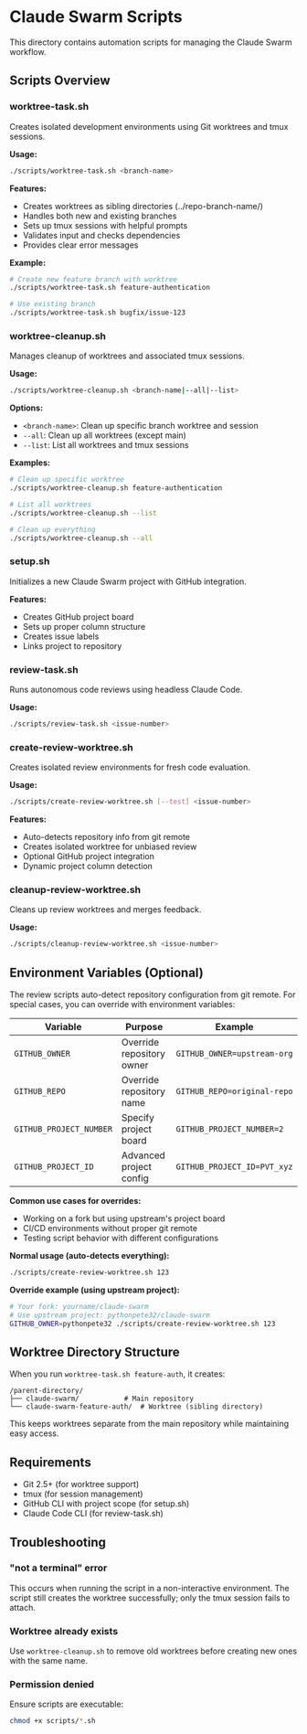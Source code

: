 # Claude Swarm Scripts

This directory contains automation scripts for managing the Claude Swarm workflow.

## Scripts Overview

### worktree-task.sh

Creates isolated development environments using Git worktrees and tmux sessions.

**Usage:**
```bash
./scripts/worktree-task.sh <branch-name>
```

**Features:**
- Creates worktrees as sibling directories (../repo-branch-name/)
- Handles both new and existing branches
- Sets up tmux sessions with helpful prompts
- Validates input and checks dependencies
- Provides clear error messages

**Example:**
```bash
# Create new feature branch with worktree
./scripts/worktree-task.sh feature-authentication

# Use existing branch
./scripts/worktree-task.sh bugfix/issue-123
```

### worktree-cleanup.sh

Manages cleanup of worktrees and associated tmux sessions.

**Usage:**
```bash
./scripts/worktree-cleanup.sh <branch-name|--all|--list>
```

**Options:**
- `<branch-name>`: Clean up specific branch worktree and session
- `--all`: Clean up all worktrees (except main)
- `--list`: List all worktrees and tmux sessions

**Examples:**
```bash
# Clean up specific worktree
./scripts/worktree-cleanup.sh feature-authentication

# List all worktrees
./scripts/worktree-cleanup.sh --list

# Clean up everything
./scripts/worktree-cleanup.sh --all
```

### setup.sh

Initializes a new Claude Swarm project with GitHub integration.

**Features:**
- Creates GitHub project board
- Sets up proper column structure
- Creates issue labels
- Links project to repository

### review-task.sh

Runs autonomous code reviews using headless Claude Code.

**Usage:**
```bash
./scripts/review-task.sh <issue-number>
```

### create-review-worktree.sh

Creates isolated review environments for fresh code evaluation.

**Usage:**
```bash
./scripts/create-review-worktree.sh [--test] <issue-number>
```

**Features:**
- Auto-detects repository info from git remote
- Creates isolated worktree for unbiased review
- Optional GitHub project integration
- Dynamic project column detection

### cleanup-review-worktree.sh

Cleans up review worktrees and merges feedback.

**Usage:**
```bash
./scripts/cleanup-review-worktree.sh <issue-number>
```

## Environment Variables (Optional)

The review scripts auto-detect repository configuration from git remote. For special cases, you can override with environment variables:

| Variable | Purpose | Example |
|----------|---------|---------|
| `GITHUB_OWNER` | Override repository owner | `GITHUB_OWNER=upstream-org` |
| `GITHUB_REPO` | Override repository name | `GITHUB_REPO=original-repo` |
| `GITHUB_PROJECT_NUMBER` | Specify project board | `GITHUB_PROJECT_NUMBER=2` |
| `GITHUB_PROJECT_ID` | Advanced project config | `GITHUB_PROJECT_ID=PVT_xyz` |

**Common use cases for overrides:**
- Working on a fork but using upstream's project board
- CI/CD environments without proper git remote
- Testing script behavior with different configurations

**Normal usage (auto-detects everything):**
```bash
./scripts/create-review-worktree.sh 123
```

**Override example (using upstream project):**
```bash
# Your fork: yourname/claude-swarm
# Use upstream project: pythonpete32/claude-swarm
GITHUB_OWNER=pythonpete32 ./scripts/create-review-worktree.sh 123
```

## Worktree Directory Structure

When you run `worktree-task.sh feature-auth`, it creates:

```
/parent-directory/
├── claude-swarm/           # Main repository
└── claude-swarm-feature-auth/  # Worktree (sibling directory)
```

This keeps worktrees separate from the main repository while maintaining easy access.

## Requirements

- Git 2.5+ (for worktree support)
- tmux (for session management)
- GitHub CLI with project scope (for setup.sh)
- Claude Code CLI (for review-task.sh)

## Troubleshooting

### "not a terminal" error
This occurs when running the script in a non-interactive environment. The script still creates the worktree successfully; only the tmux session fails to attach.

### Worktree already exists
Use `worktree-cleanup.sh` to remove old worktrees before creating new ones with the same name.

### Permission denied
Ensure scripts are executable:
```bash
chmod +x scripts/*.sh
```